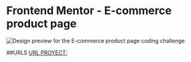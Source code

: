 # Frontend Mentor - E-commerce product page

![Design preview for the E-commerce product page coding challenge](./design/desktop-preview.jpg)

##URLS
[URL PROYECT:](https://omar3119.github.io/E-commerce-product-page/)
